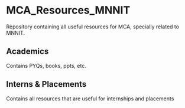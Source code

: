 # MCA_Resources_MNNIT
Repository containing all useful resources for MCA, specially related to MNNIT.

## Academics

Contains PYQs, books, ppts, etc.

## Interns & Placements

Contains all resources that are useful for internships and placements
